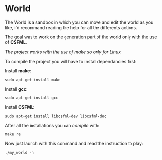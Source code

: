 # World
The World is a sandbox in which you can move and edit the world as you like, i'd recommand reading the help for all the differents actions.

The goal was to work on the generation part of the world only with the use of **CSFML**.

*The project works with the use of make so only for Linux*


To compile the project you will have to install dependancies first:

Install **make**:

```
sudo apt-get install make
```

Install **gcc**:

```
sudo apt-get install gcc
```

Install **CSFML**:

```
sudo apt-get install libcsfml-dev libcsfml-doc
```

After all the installations you can *compile* with:
```
make re
```

Now just launch with this command and read the instruction to play:
```
./my_world -h
```
